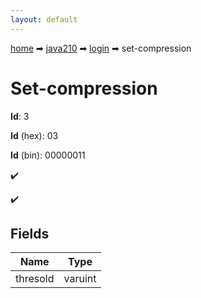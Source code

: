 ```yaml
---
layout: default
---
```


[home](/) ➡ [java210](/protocol/java210) ➡ [login](/protocol/java210/login) ➡ set-compression

# Set-compression

**Id**: 3

**Id** (hex): 03

**Id** (bin): 00000011

✔️

✔️

## Fields

Name | Type
---|---
thresold | varuint

